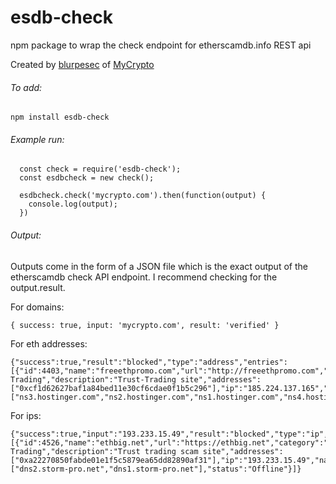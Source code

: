 # esdb-check
npm package to wrap the check endpoint for etherscamdb.info REST api

Created by [blurpesec](https://twitter.com/blurpesec) of [MyCrypto](https://mycrypto.com)

###### To add:

```
npm install esdb-check
```

###### Example run:

```
  const check = require('esdb-check');
  const esdbcheck = new check();

  esdbcheck.check('mycrypto.com').then(function(output) {
    console.log(output);
  })
  ```

###### Output:

Outputs come in the form of a JSON file which is the exact output of the etherscamdb check API endpoint. I recommend checking for the output.result.

For domains:
```
{ success: true, input: 'mycrypto.com', result: 'verified' }
```

For eth addresses:
```
{"success":true,"result":"blocked","type":"address","entries":[{"id":4403,"name":"freeethpromo.com","url":"http://freeethpromo.com","category":"Scamming","subcategory":"Trust-Trading","description":"Trust-Trading site","addresses":["0xcf1d62627baf1a84bed11e30cf6cdae0f1b5c296"],"ip":"185.224.137.165","nameservers":["ns3.hostinger.com","ns2.hostinger.com","ns1.hostinger.com","ns4.hostinger.com"],"status":"Active"}]}
```

For ips:
```
{"success":true,"input":"193.233.15.49","result":"blocked","type":"ip","entries":[{"id":4526,"name":"ethbig.net","url":"https://ethbig.net","category":"Scamming","subcategory":"Trust-Trading","description":"Trust trading scam site","addresses":["0xa22270850fabde01e1f5c5879ea65dd82890af31"],"ip":"193.233.15.49","nameservers":["dns2.storm-pro.net","dns1.storm-pro.net"],"status":"Offline"}]}
```

